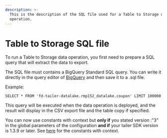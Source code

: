 ```yaml
---
description: >-
  This is the description of the SQL file used for a Table to Storage data
  operation.
---
```


# Table to Storage SQL file

To run a Table to Storage data operation, you first need to prepare a SQL query that will extract the data to export.

The SQL file must contains a BigQuery Standard SQL query. You can write it directly in the query editor of [BigQuery](https://console.cloud.google.com/bigquery) and then save it to a .sql file.

Example:

```
SELECT * FROM 'fd-tailer-datalake.rmp152_datalake.coupon' LIMIT 100000
```

This query will be executed when the data operation is deployed, and the result will display in the CSV export file and the table copy if specified.

You can now use constants with context but **only if** you stated version :"3" in the global parameters of the configuration **and if** your tailer SDK version is 1.3.9 or later. See [here](https://docs.tailer.ai/data-pipeline-operations/set-constants-with-context) for the constants with context.&#x20;
